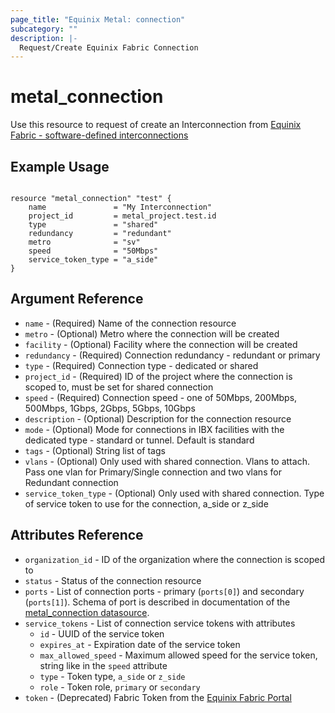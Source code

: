 ```yaml
---
page_title: "Equinix Metal: connection"
subcategory: ""
description: |-
  Request/Create Equinix Fabric Connection
---
```


# metal\_connection

Use this resource to request of create an Interconnection from [Equinix Fabric - software-defined interconnections](https://metal.equinix.com/developers/docs/networking/fabric/)

## Example Usage

```hcl

resource "metal_connection" "test" {
	name               = "My Interconnection"
	project_id         = metal_project.test.id
	type               = "shared"
	redundancy         = "redundant"
	metro              = "sv"
	speed              = "50Mbps"
	service_token_type = "a_side"
}
```

## Argument Reference

* `name` - (Required) Name of the connection resource
* `metro` - (Optional) Metro where the connection will be created
* `facility` - (Optional) Facility where the connection will be created
* `redundancy` - (Required) Connection redundancy - redundant or primary
* `type` - (Required) Connection type - dedicated or shared
* `project_id` - (Required) ID of the project where the connection is scoped to, must be set for shared connection
* `speed` - (Required) Connection speed - one of 50Mbps, 200Mbps, 500Mbps, 1Gbps, 2Gbps, 5Gbps, 10Gbps
* `description` - (Optional) Description for the connection resource
* `mode` - (Optional) Mode for connections in IBX facilities with the dedicated type - standard or tunnel. Default is standard
* `tags` - (Optional) String list of tags
* `vlans` - (Optional) Only used with shared connection. Vlans to attach. Pass one vlan for Primary/Single connection and two vlans for Redundant connection
* `service_token_type` - (Optional) Only used with shared connection. Type of service token to use for the connection, a_side or z_side

## Attributes Reference

* `organization_id` - ID of the organization where the connection is scoped to
* `status` - Status of the connection resource
* `ports` - List of connection ports - primary (`ports[0]`) and secondary (`ports[1]`). Schema of port is described in documentation of the [metal_connection datasource](../data-sources/connection.md).
* `service_tokens` - List of connection service tokens with attributes
  * `id` - UUID of the service token
  * `expires_at` - Expiration date of the service token
  * `max_allowed_speed` - Maximum allowed speed for the service token, string like in the `speed` attribute
  * `type` - Token type, `a_side` or `z_side`
  * `role` - Token role, `primary` or `secondary`
* `token` - (Deprecated) Fabric Token from the [Equinix Fabric Portal](https://ecxfabric.equinix.com/dashboard)

